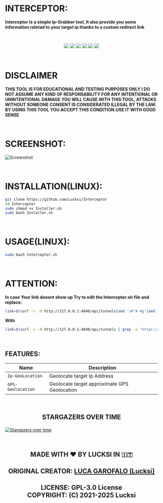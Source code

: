 # INTERCEPTOR:

**Interceptor Is a simple Ip-Grabber tool, It also provide you some information reletad to your target ip thanks to a custom redirect link**  

<br>
<p align = "center">
<img src = "https://img.shields.io/github/stars/Lucksi/Interceptor">
<img src = "https://img.shields.io/github/forks/Lucksi/Interceptor">
<img src = "https://img.shields.io/github/license/Lucksi/Interceptor">
<img src = "https://img.shields.io/github/repo-size/Lucksi/Interceptor">
<img src= "https://img.shields.io/github/languages/count/Lucksi/Interceptor">
<img src = "https://visitor-badge.laobi.icu/badge?page_id=Lucksi.Interceptor">
</p>
<br>

# DISCLAIMER
**THIS TOOL IS FOR EDUCATIONAL AND TESTING PURPOSES ONLY I DO NOT ASSUME ANY KIND OF RESPONSABILITY FOR ANY INTENTIONAL OR UNINTENTIONAL DAMAGE YOU WILL CAUSE WITH THIS TOOL, ATTACKS WITHOUT SOMEONE CONSENT IS CONSIDERATED ILLEGAL BY THE LAW. BY USING THIS TOOL YOU ACCEPT THIS CONDITION.USE IT WITH GOOD SENSE**

<br>

# SCREENSHOT:
![Screenshot](Screenshot/Screenshot.png)

<br>

# INSTALLATION(LINUX):
```bash
git clone https://github.com/Lucksi/Interceptor
cd Interceptor
sudo chmod +x Installer.sh
sudo bash Installer.sh
```

<br>

# USAGE(LINUX):
```bash
sudo bash Interceptor.sh
```

<br>

# ATTENTION:
**In case Your link doesnt show up Try to edit the Interceptor.sh file and replace:**
```bash
link=$(curl -s -N http://127.0.0.1:4040/api/tunnels|sed 's#"# #g'|sed 's#http#\nhttp#g'|sed 's#.io#.io\n#g'|grep https|head -n 1)
```
**With**
```bash
link=$(curl -s -N http://127.0.0.1:4040/api/tunnels | grep -o "https://[0-9a-z]*\.ngrok.io")
```

<br>

## FEATURES:

| Name | Description |
| ------------- | ------------- |
| `Ip-GeoLocation`  | Geolocate target Ip Address |
| `GPS-Geolocation`  | Geolocate target approximate GPS Geolocation|

<br>

## <p align = center> STARGAZERS OVER TIME 


[![Stargazers over time](https://starchart.cc/Lucksi/Interceptor.svg)](https://starchart.cc/Lucksi/Interceptor)

<br>

## <p align= center>MADE WITH :heart: BY LUCKSI IN :it:</p>

## <p align = center>  ORIGINAL CREATOR: <a href = "https://github.com/Lucksi">LUCA GAROFALO (Lucksi)</a></p>


## <p align = center>LICENSE: GPL-3.0 License <br>COPYRIGHT: (C) 2021-2025 Lucksi
